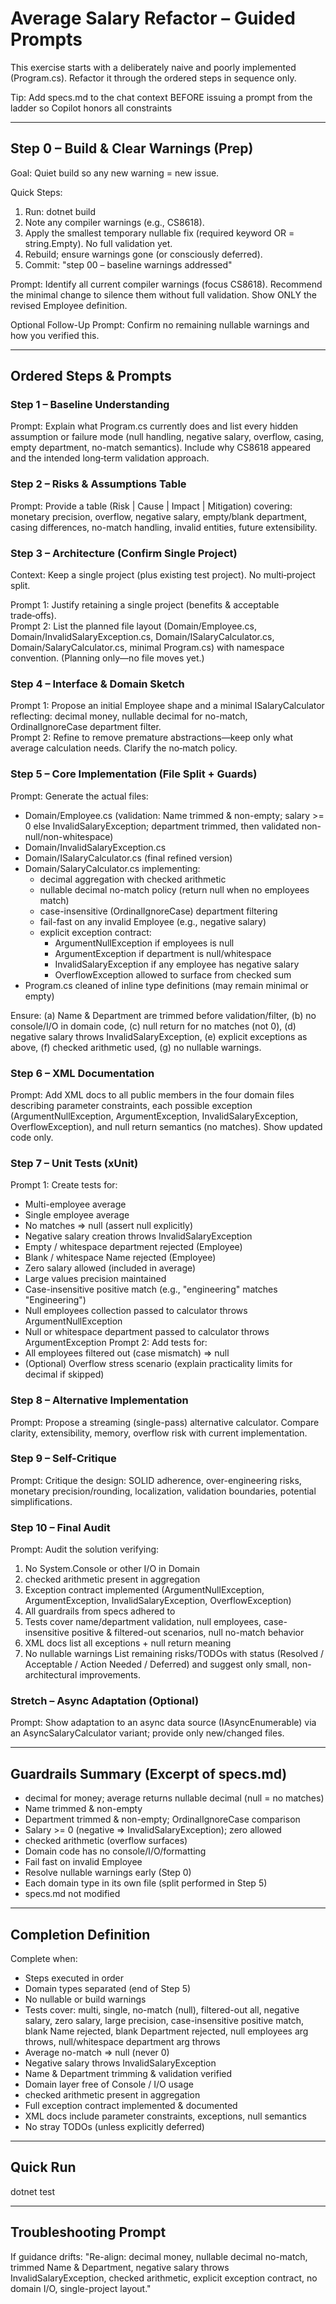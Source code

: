 ﻿# Average Salary Refactor – Guided Prompts

This exercise starts with a deliberately naive and poorly implemented (Program.cs). Refactor it through the ordered steps in sequence only.

Tip: Add specs.md to the chat context BEFORE issuing a prompt from the ladder so Copilot honors all constraints

---

## Step 0 – Build & Clear Warnings (Prep)
Goal: Quiet build so any new warning = new issue.

Quick Steps:
1. Run: dotnet build
2. Note any compiler warnings (e.g., CS8618).
3. Apply the smallest temporary nullable fix (required keyword OR = string.Empty). No full validation yet.
4. Rebuild; ensure warnings gone (or consciously deferred).
5. Commit: "step 00 – baseline warnings addressed"

Prompt:
Identify all current compiler warnings (focus CS8618). Recommend the minimal change to silence them without full validation. Show ONLY the revised Employee definition.

Optional Follow-Up Prompt:
Confirm no remaining nullable warnings and how you verified this.

---

## Ordered Steps & Prompts

### Step 1 – Baseline Understanding
Prompt:
Explain what Program.cs currently does and list every hidden assumption or failure mode (null handling, negative salary, overflow, casing, empty department, no-match semantics). Include why CS8618 appeared and the intended long‑term validation approach.

### Step 2 – Risks & Assumptions Table
Prompt:
Provide a table (Risk | Cause | Impact | Mitigation) covering: monetary precision, overflow, negative salary, empty/blank department, casing differences, no-match handling, invalid entities, future extensibility.

### Step 3 – Architecture (Confirm Single Project)
Context: Keep a single project (plus existing test project). No multi‑project split.

Prompt 1:
Justify retaining a single project (benefits & acceptable trade‑offs).  
Prompt 2:
List the planned file layout (Domain/Employee.cs, Domain/InvalidSalaryException.cs, Domain/ISalaryCalculator.cs, Domain/SalaryCalculator.cs, minimal Program.cs) with namespace convention. (Planning only—no file moves yet.)

### Step 4 – Interface & Domain Sketch
Prompt 1:
Propose an initial Employee shape and a minimal ISalaryCalculator reflecting: decimal money, nullable decimal for no-match, OrdinalIgnoreCase department filter.  
Prompt 2:
Refine to remove premature abstractions—keep only what average calculation needs. Clarify the no‑match policy.

### Step 5 – Core Implementation (File Split + Guards)
Prompt:
Generate the actual files:
- Domain/Employee.cs (validation: Name trimmed & non-empty; salary >= 0 else InvalidSalaryException; department trimmed, then validated non-null/non-whitespace)
- Domain/InvalidSalaryException.cs
- Domain/ISalaryCalculator.cs (final refined version)
- Domain/SalaryCalculator.cs implementing:
  - decimal aggregation with checked arithmetic
  - nullable decimal no-match policy (return null when no employees match)
  - case-insensitive (OrdinalIgnoreCase) department filtering
  - fail-fast on any invalid Employee (e.g., negative salary)
  - explicit exception contract:
    * ArgumentNullException if employees is null
    * ArgumentException if department is null/whitespace
    * InvalidSalaryException if any employee has negative salary
    * OverflowException allowed to surface from checked sum
- Program.cs cleaned of inline type definitions (may remain minimal or empty)

Ensure: (a) Name & Department are trimmed before validation/filter, (b) no console/I/O in domain code, (c) null return for no matches (not 0), (d) negative salary throws InvalidSalaryException, (e) explicit exceptions as above, (f) checked arithmetic used, (g) no nullable warnings.

### Step 6 – XML Documentation
Prompt:
Add XML docs to all public members in the four domain files describing parameter constraints, each possible exception (ArgumentNullException, ArgumentException, InvalidSalaryException, OverflowException), and null return semantics (no matches). Show updated code only.

### Step 7 – Unit Tests (xUnit)
Prompt 1:
Create tests for:
- Multi-employee average
- Single employee average
- No matches => null (assert null explicitly)
- Negative salary creation throws InvalidSalaryException
- Empty / whitespace department rejected (Employee)
- Blank / whitespace Name rejected (Employee)
- Zero salary allowed (included in average)
- Large values precision maintained
- Case-insensitive positive match (e.g., "engineering" matches "Engineering")
- Null employees collection passed to calculator throws ArgumentNullException
- Null or whitespace department passed to calculator throws ArgumentException
Prompt 2:
Add tests for:
- All employees filtered out (case mismatch) => null
- (Optional) Overflow stress scenario (explain practicality limits for decimal if skipped)

### Step 8 – Alternative Implementation
Prompt:
Propose a streaming (single-pass) alternative calculator. Compare clarity, extensibility, memory, overflow risk with current implementation.

### Step 9 – Self-Critique
Prompt:
Critique the design: SOLID adherence, over-engineering risks, monetary precision/rounding, localization, validation boundaries, potential simplifications.

### Step 10 – Final Audit
Prompt:
Audit the solution verifying:
1. No System.Console or other I/O in Domain
2. checked arithmetic present in aggregation
3. Exception contract implemented (ArgumentNullException, ArgumentException, InvalidSalaryException, OverflowException)
4. All guardrails from specs adhered to
5. Tests cover name/department validation, null employees, case-insensitive positive & filtered-out scenarios, null no-match behavior
6. XML docs list all exceptions + null return meaning
7. No nullable warnings
List remaining risks/TODOs with status (Resolved / Acceptable / Action Needed / Deferred) and suggest only small, non-architectural improvements.

### Stretch – Async Adaptation (Optional)
Prompt:
Show adaptation to an async data source (IAsyncEnumerable<Employee>) via an AsyncSalaryCalculator variant; provide only new/changed files.

---

## Guardrails Summary (Excerpt of specs.md)
- decimal for money; average returns nullable decimal (null = no matches)
- Name trimmed & non-empty
- Department trimmed & non-empty; OrdinalIgnoreCase comparison
- Salary >= 0 (negative => InvalidSalaryException); zero allowed
- checked arithmetic (overflow surfaces)
- Domain code has no console/I/O/formatting
- Fail fast on invalid Employee
- Resolve nullable warnings early (Step 0)
- Each domain type in its own file (split performed in Step 5)
- specs.md not modified

---

## Completion Definition
Complete when:
- Steps executed in order
- Domain types separated (end of Step 5)
- No nullable or build warnings
- Tests cover: multi, single, no-match (null), filtered-out all, negative salary, zero salary, large precision, case-insensitive positive match, blank Name rejected, blank Department rejected, null employees arg throws, null/whitespace department arg throws
- Average no-match => null (never 0)
- Negative salary throws InvalidSalaryException
- Name & Department trimming & validation verified
- Domain layer free of Console / I/O usage
- checked arithmetic present in aggregation
- Full exception contract implemented & documented
- XML docs include parameter constraints, exceptions, null semantics
- No stray TODOs (unless explicitly deferred)

---

## Quick Run
dotnet test

---

## Troubleshooting Prompt
If guidance drifts:
"Re-align: decimal money, nullable decimal no-match, trimmed Name & Department, negative salary throws InvalidSalaryException, checked arithmetic, explicit exception contract, no domain I/O, single-project layout."





